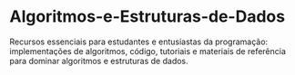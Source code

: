 # Algoritmos-e-Estruturas-de-Dados
Recursos essenciais para estudantes e entusiastas da programação: implementações de algoritmos, código, tutoriais e materiais de referência para dominar algoritmos e estruturas de dados.
